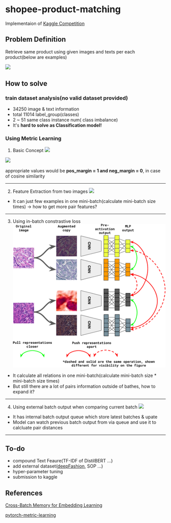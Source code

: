 # shopee-product-matching

Implementaion of [Kaggle Competition](https://www.kaggle.com/c/shopee-product-matching)

## Problem Definition

Retrieve same product using given images and texts per each product(below are examples)

![](https://www.researchgate.net/profile/Artsiom-Sanakoyeu/publication/333815726/figure/fig2/AS:770621805977600@1560741964440/Qualitative-image-retrieval-results-on-Stanford-Online-Products-33-We-randomly-choose.ppm)

## How to solve

### train dataset analysis(no valid dataset provided)
- 34250 image & text information
- total 11014 label_group(classes)
- 2 ~ 51 same class instance num( class imbalance)
- It's **hard to solve as Classification model!**

### Using Metric Learning

1) Basic Concept
![](https://img1.daumcdn.net/thumb/R1280x0/?scode=mtistory2&fname=https%3A%2F%2Fblog.kakaocdn.net%2Fdn%2Fdpuky0%2FbtqIjeVyxZo%2FSnmmbKkMGT6aD1JSWybngk%2Fimg.png)

![](https://kevinmusgrave.github.io/pytorch-metric-learning/imgs/contrastive_loss_similarity_equation.png)

appropriate values would be **pos_margin = 1 and neg_margin = 0**, in case of cosine similarity

---

2) Feature Extraction from two images
![](https://www.mdpi.com/symmetry/symmetry-10-00385/article_deploy/html/images/symmetry-10-00385-g001.png)
- It can just few examples in one mini-batch(calculate mini-batch size times) -> how to get more pair features?

---

3) Using in-batch constrastive loss
![In-batch constrastive learning](./imgs/in_batch_contrastive_learning.png)
- It calculate all relations in one mini-batch(calculate mini-batch size * mini-batch size times)
- But still there are a lot of pairs information outside of bathes, how to expand it?

---

4) Using external batch output when comparing current batch
![](https://i.ytimg.com/vi/SDKDSvv9oTk/maxresdefault.jpg)
- It has internal batch output queue which store latest batches & upate
- Model can watch previous batch output from via queue and use it to calcluate pair distances

---

## To-do
- compound Text Feaure(TF-IDF of DistilBERT ...)
- add external dataset([deepFashion](http://mmlab.ie.cuhk.edu.hk/projects/DeepFashion.html), SOP ...)
- hyper-parameter tuning
- submission to kaggle

## References
[Cross-Batch Memory for Embedding Learning](https://arxiv.org/pdf/1912.06798.pdf)

[pytorch-metric-learning](https://kevinmusgrave.github.io/pytorch-metric-learning/)
